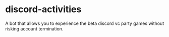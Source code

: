 # discord-activities
A bot that allows you to experience the beta discord vc party games without risking account termination.
